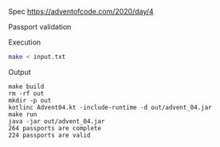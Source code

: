 Spec https://adventofcode.com/2020/day/4

Passport validation

Execution

```bash
make < input.txt
```

Output

```
make build
rm -rf out
mkdir -p out
kotlinc Advent04.kt -include-runtime -d out/advent_04.jar
make run
java -jar out/advent_04.jar
264 passports are complete
224 passports are valid
```

